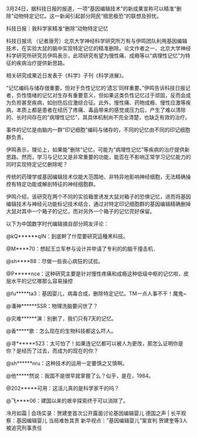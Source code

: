 3月24日，据科技日报的报道，一项“基因编辑技术”的新成果宣称可以精准“删除”动物特定记忆。这一新闻引起部分网民“细思极恐”的联想及担忧。

科技日报｜我科学家精准“删除”动物特定记忆

科技日报讯 （记者唐芳）北京大学神经科学研究所万有与伊鸣团队利用基因编辑技术，在实验大鼠的脑中实现特定记忆的精准删除。论文作者之一、北京大学神经科学研究所研究员伊鸣表示，此项研究有望为慢性痛、成瘾等以“病理性记忆”为特征的疾病治疗提供新思路。

相关研究成果近日发表于《科学》子刊《科学进展》。

“记忆编码与储存很重要，但对于负性记忆的‘遗忘’同样重要。”伊鸣告诉科技日报记者，负性情绪的记忆对生存有重要意义，但如果这类负性记忆过于顽固，反而会成为负担甚至疾病，如创伤后应激综合征。此外，慢性痛、药物成瘾、慢性应激等疾病，本质上都是患者在经历了疼痛、毒品带来的感觉或压力后，产生了难以清除的、长时间存在的“病理性记忆”，其具体机制尚不完全清楚，也缺乏有效的治疗。

事件的记忆是由脑内一群“印记细胞”编码与储存的，不同的记忆由不同的印记细胞群负责。

伊鸣表示，理论上，如果能“删除”记忆，可能为“病理性记忆”等疾病的治疗提供新思路。然而，学习与记忆又是非常重要的功能，能否在不影响正常学习记忆能力的同时实现特定记忆删除呢？

传统的药理学或基因编辑技术仅能大范围地、非特异地影响神经细胞，无法精确操控有特定功能或解剖特征的神经细胞群。

伊鸣介绍，该研究在两个不同的实验箱里诱发大鼠对箱子的恐惧记忆，进而将基因编辑技术与神经元功能标记技术结合，通过对特定印记细胞群的基因编辑精确删掉大鼠对其中一个箱子的记忆，而对另外一个箱子的记忆完好保留。 

以下为中国数字时代编辑摘自部分网友评论：

@kQ******qIN：到底幹了什麼要研究這種黑科技。

@M****70：想起王立军参与设计并申请了专利的的脑干撞击机．

@sh****88：尽做一些丧心病狂的试验。

@P*****nce：这种研究主要是针对慢性疼痛和成瘾这种低级中枢的记忆啦，皮层水平的记忆哪那么容易操控

@fu*****ta3：基因婴儿，病毒合成，删除特定记忆。TM一点人事不干！魔鬼~

@潘神******SSR：物理洗脑要问世了？

@灾难******演：别删了，我们只有7天的记忆。

@香*****歌：怎么现在的生物科技都这么吓人。

@寻******523：太可怕了！如果连记忆都可以被人为更改，那怎么证明你是你？是经历了过去，而成为的现在的你？

@sh******nru：这种技术的运用一定要慎之又慎啊。

@他*****然说：我国不是很早就掌握了么？似乎，是在，1984。

@202*****可用：这活儿真的是科学家干的吗？

@飞****06：建国以来的艰辛探索终于可以消除了。

冷月如霜 | 会场实录：贺建奎首次公开露面讨论基因编辑婴儿 德国之声 | 长平观察：基因编辑婴儿 当局难咎其责 新华视点｜&#8221;基因编辑婴儿&#8221;案宣判 贺建奎等3人被追究刑事责任 


